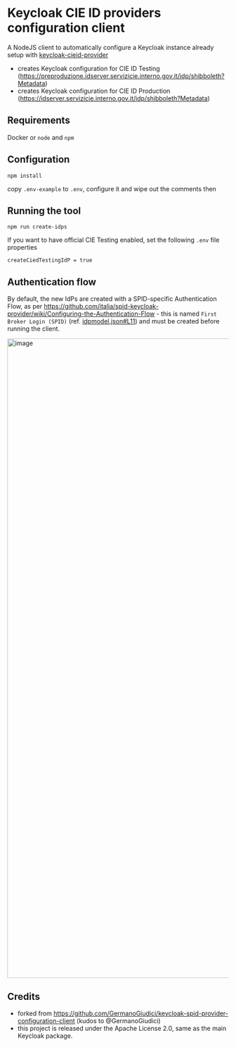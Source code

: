 # Keycloak CIE ID providers configuration client
A NodeJS client to automatically configure a Keycloak instance already setup with [keycloak-cieid-provider](https://github.com/lscorcia/keycloak-cieid-provider)

* creates Keycloak configuration for CIE ID Testing (https://preproduzione.idserver.servizicie.interno.gov.it/idp/shibboleth?Metadata)
* creates Keycloak configuration for CIE ID Production (https://idserver.servizicie.interno.gov.it/idp/shibboleth?Metadata)

## Requirements
Docker or `node` and `npm`

## Configuration
```
npm install
```

copy `.env-example` to `.env`, configure it and wipe out the comments then

## Running the tool
```
npm run create-idps
```

If you want to have official CIE Testing enabled, set the following `.env` file properties

```
createCiedTestingIdP = true 
```

## Authentication flow
By default, the new IdPs are created with a SPID-specific Authentication Flow, as per https://github.com/italia/spid-keycloak-provider/wiki/Configuring-the-Authentication-Flow - this is named `First Broker Login (SPID)` (ref. [idpmodel.json#L11](https://github.com/nicolabeghin/keycloak-cieid-provider-configuration-client/blob/master/template/idpmodel.json#L11)) and must be created before running the client.

<img width="1455" alt="image" src="https://user-images.githubusercontent.com/2743637/212534098-d6add32d-db1b-4c63-b203-f37f78fee8f9.png">


## Credits
* forked from https://github.com/GermanoGiudici/keycloak-spid-provider-configuration-client (kudos to @GermanoGiudici)
* this project is released under the Apache License 2.0, same as the main Keycloak package.
